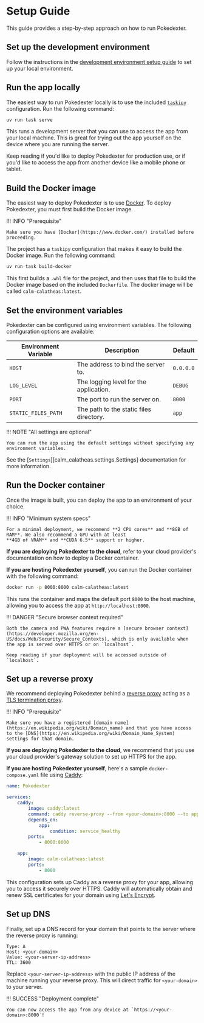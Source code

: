 # Setup Guide

This guide provides a step-by-step approach on how to run Pokedexter.

## Set up the development environment

Follow the instructions in the [development environment setup guide](./contributor-guide/development-environment.md) to
set up your local environment.

## Run the app locally

The easiest way to run Pokedexter locally is to use the included [`taskipy`](https://pypi.org/project/taskipy/) configuration.
Run the following command:

```bash
uv run task serve
```

This runs a development server that you can use to access the app from your local machine. This is great for trying out
the app yourself on the device where you are running the server.

Keep reading if you'd like to deploy Pokedexter for production use, or if you'd like to access the app from another device
like a mobile phone or tablet.

## Build the Docker image

The easiest way to deploy Pokedexter is to use [Docker](https://www.docker.com/). To deploy Pokedexter, you must first
build the Docker image.

!!! INFO "Prerequisite"

    Make sure you have [Docker](https://www.docker.com/) installed before proceeding.

The project has a `taskipy` configuration that makes it easy to build the Docker image. Run the following command:

```bash
uv run task build-docker
```

This first builds a `.whl` file for the project, and then uses that file to build the Docker image based on the included
`Dockerfile`. The docker image will be called `calm-calatheas:latest`.

## Set the environment variables

Pokedexter can be configured using environment variables. The following configuration options are available:

| Environment Variable | Description                             | Default   |
| -------------------- | --------------------------------------- | --------- |
| `HOST`               | The address to bind the server to.      | `0.0.0.0` |
| `LOG_LEVEL`          | The logging level for the application.  | `DEBUG`   |
| `PORT`               | The port to run the server on.          | `8000`    |
| `STATIC_FILES_PATH`  | The path to the static files directory. | `app`     |

!!! NOTE "All settings are optional"

    You can run the app using the default settings without specifying any environment variables.

See the [`Settings`][calm_calatheas.settings.Settings] documentation for more information.

## Run the Docker container

Once the image is built, you can deploy the app to an environment of your choice.

!!! INFO "Minimum system specs"

    For a minimal deployment, we recommend **2 CPU cores** and **8GB of RAM**. We also recommend a GPU with at least
    **4GB of VRAM** and **CUDA 6.5** support or higher.

**If you are deploying Pokedexter to the cloud**, refer to your cloud provider's documentation on how to deploy a Docker
container.

**If you are hosting Pokedexter yourself**, you can run the Docker container with the following command:

```bash
docker run -p 8000:8000 calm-calatheas:latest
```

This runs the container and maps the default port `8000` to the host machine, allowing you to access the app at `http://localhost:8000`.

!!! DANGER "Secure browser context required"

    Both the camera and PWA features require a [secure browser context](https://developer.mozilla.org/en-US/docs/Web/Security/Secure_Contexts), which is only available when the app is served over HTTPS or on `localhost`.

    Keep reading if your deployment will be accessed outside of `localhost`.

## Set up a reverse proxy

We recommend deploying Pokedexter behind a [reverse proxy](https://en.wikipedia.org/wiki/Reverse_proxy) acting as a
[TLS termination proxy](https://en.wikipedia.org/wiki/TLS_termination_proxy).

!!! INFO "Prerequisite"

    Make sure you have a registered [domain name](https://en.wikipedia.org/wiki/Domain_name) and that you have access
    to the [DNS](https://en.wikipedia.org/wiki/Domain_Name_System) settings for that domain.

**If you are deploying Pokedexter to the cloud**, we recommend that you use your cloud provider's gateway solution to set
up HTTPS for the app.

**If you are hosting Pokedexter yourself**, here's a sample `docker-compose.yaml` file using [Caddy](https://caddyserver.com/):

```yaml
name: Pokedexter

services:
    caddy:
        image: caddy:latest
        command: caddy reverse-proxy --from <your-domain>:8000 --to app:8000
        depends_on:
            app:
                condition: service_healthy
        ports:
            - 8000:8000

    app:
        image: calm-calatheas:latest
        ports:
            - 8000
```

This configuration sets up Caddy as a reverse proxy for your app, allowing you to access it securely over HTTPS. Caddy
will automatically obtain and renew SSL certificates for your domain using [Let's Encrypt](https://letsencrypt.org/).

## Set up DNS

Finally, set up a DNS record for your domain that points to the server where the reverse proxy is running:

```plaintext
Type: A
Host: <your-domain>
Value: <your-server-ip-address>
TTL: 3600
```

Replace `<your-server-ip-address>` with the public IP address of the machine running your reverse proxy. This will direct
traffic for `<your-domain>` to your server.

!!! SUCCESS "Deployment complete"

    You can now access the app from any device at `https://<your-domain>:8000`!
